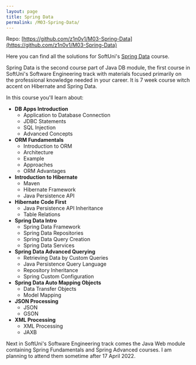 ```yaml
---
layout: page
title: Spring Data
permalink: /M03-Spring-Data/
---
```


Repo: [https://github.com/z1n0v1/M03-Spring-Data](https://github.com/z1n0v1/M03-Spring-Data)

Here you can find all the solutions for SoftUni's [Spring Data](https://softuni.bg/trainings/3592/spring-data-february-2022) course.

Spring Data is the second course part of Java DB module, the first course in SoftUni's Software Engineering track with materials focused primarily on the professional knowledge needed in your career. It is 7 week course witch accent on Hibernate and Spring Data.

In this course you'll learn about:

 - __DB Apps Introduction__
   - Application to Database Connection
   - JDBC Statements
   - SQL Injection
   - Advanced Concepts
 - __ORM Fundamentals__
   - Introduction to ORM
   - Architecture
   - Example
   - Approaches
   - ORM Advantages
 - __Introduction to Hibernate__
   - Maven
   - Hibernate Framework
   - Java Persistence API
 - __Hibernate Code First__
   - Java Persistence API Inheritance
   - Table Relations
 - __Spring Data Intro__
   - Spring Data Framework
   - Spring Data Repositories
   - Spring Data Query Creation
   - Spring Data Services
 - __Spring Data Advanced Querying__
   - Retrieving Data by Custom Queries
   - Java Persistence Query Language
   - Repository Inheritance
   - Spring Custom Configuration
 - __Spring Data Auto Mapping Objects__
   - Data Transfer Objects
   - Model Mapping
 - __JSON Processing__
   - JSON
   - GSON
 - __XML Processing__
   - XML Processing
   - JAXB

Next in SoftUni's Software Engineering track comes the Java Web module containing Spring Fundamentals and Spring Advanced courses. I am planning to attend them sometime after 17 April 2022.